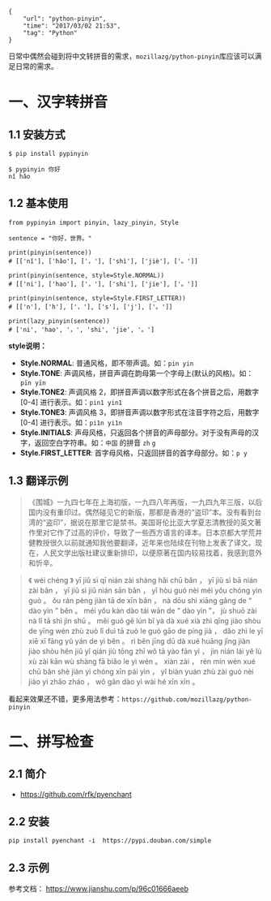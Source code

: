 ```
{
    "url": "python-pinyin",
    "time": "2017/03/02 21:53",
    "tag": "Python"
}
```

日常中偶然会碰到将中文转拼音的需求，`mozillazg/python-pinyin`库应该可以满足日常的需求。

# 一、汉字转拼音

## 1.1 安装方式

```
$ pip install pypinyin

$ pypinyin 你好
nǐ hǎo
```


## 1.2 基本使用

```
from pypinyin import pinyin, lazy_pinyin, Style

sentence = "你好，世界。"

print(pinyin(sentence))
# [['nǐ'], ['hǎo'], ['，'], ['shì'], ['jiè'], ['。']]

print(pinyin(sentence, style=Style.NORMAL))
# [['ni'], ['hao'], ['，'], ['shi'], ['jie'], ['。']]

print(pinyin(sentence, style=Style.FIRST_LETTER))
# [['n'], ['h'], ['，'], ['s'], ['j'], ['。']]

print(lazy_pinyin(sentence))
# ['ni', 'hao', '，', 'shi', 'jie', '。']
```

**style说明：**

- **Style.NORMAL**: 普通风格，即不带声调。如：`pin yin`
- **Style.TONE**: 声调风格，拼音声调在韵母第一个字母上(默认的风格)。如：`pīn yīn`
- **Style.TONE2**: 声调风格 2，即拼音声调以数字形式在各个拼音之后，用数字 [0-4] 进行表示。如：`pin1 yin1`
- **Style.TONE3**: 声调风格 3，即拼音声调以数字形式在注音字符之后，用数字 [0-4] 进行表示。如：`pi1n yi1n`
- **Style.INITIALS**: 声母风格，只返回各个拼音的声母部分。对于没有声母的汉字，返回空白字符串。如：`中国` 的拼音 `zh` `g`
- **Style.FIRST_LETTER**: 首字母风格，只返回拼音的首字母部分。如：`p y`


## 1.3 翻译示例

> 《围城》一九四七年在上海初版，一九四八年再版，一九四九年三版，以后国内没有重印过。偶然碰见它的新版，那都是香港的“盗印”本。没有看到台湾的“盗印”，据说在那里它是禁书。美国哥伦比亚大学夏志清教授的英文著作里对它作了过高的评价，导致了一些西方语言的译本。日本京都大学荒井健教授很久以前就通知我他要翻译，近年来也陆续在刊物上发表了译文。现在，人民文学出版社建议重新排印，以便原著在国内较易找着，我感到意外和忻辛。

> 《 wéi chéng 》 yī jiǔ sì qī nián zài shàng hǎi chū bǎn ， yī jiǔ sì bā nián zài bǎn ， yī jiǔ sì jiǔ nián sān bǎn ， yǐ hòu guó nèi méi yǒu chóng yìn guò 。 ǒu rán pèng jiàn tā de xīn bǎn ， nà dōu shì xiāng gǎng de “ dào yìn ” běn 。 méi yǒu kàn dào tái wān de “ dào yìn ”， jù shuō zài nà lǐ tā shì jìn shū 。 měi guó gē lún bǐ yà dà xué xià zhì qīng jiào shòu de yīng wén zhù zuò lǐ duì tā zuò le guò gāo de píng jià ， dǎo zhì le yī xiē xī fāng yǔ yán de yì běn 。 rì běn jīng dū dà xué huāng jǐng jiàn jiào shòu hěn jiǔ yǐ qián jiù tōng zhī wǒ tā yào fān yì ， jìn nián lái yě lù xù zài kān wù shàng fā biǎo le yì wén 。 xiàn zài ， rén mín wén xué chū bǎn shè jiàn yì chóng xīn pái yìn ， yǐ biàn yuán zhù zài guó nèi jiào yì zhǎo zháo ， wǒ gǎn dào yì wài hé xīn xīn 。


看起来效果还不错，更多用法参考：`https://github.com/mozillazg/python-pinyin`

# 二、拼写检查

## 2.1 简介

- https://github.com/rfk/pyenchant

## 2.2 安装

```
pip install pyenchant -i  https://pypi.douban.com/simple
```

## 2.3 示例


参考文档： https://www.jianshu.com/p/96c01666aeeb